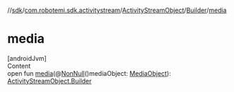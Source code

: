 //[sdk](../../../../index.md)/[com.robotemi.sdk.activitystream](../../index.md)/[ActivityStreamObject](../index.md)/[Builder](index.md)/[media](media.md)



# media  
[androidJvm]  
Content  
open fun [media](media.md)(@[NonNull](https://developer.android.com/reference/kotlin/androidx/annotation/NonNull.html)()mediaObject: [MediaObject](../../../com.robotemi.sdk/-media-object/index.md)): [ActivityStreamObject.Builder](index.md)  



